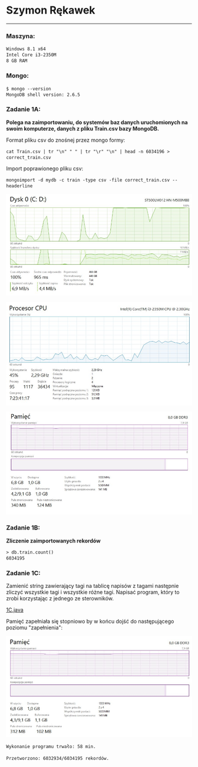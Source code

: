 # Szymon Rękawek
----
### Maszyna:
```
Windows 8.1 x64
Intel Core i3-2350M 
8 GB RAM
```

### Mongo:
```
$ mongo --version
MongoDB shell version: 2.6.5
```
### Zadanie 1A:
**Polega na zaimportowaniu, do systemów baz danych uruchomionych na swoim komputerze, danych z pliku Train.csv bazy MongoDB.**

Format pliku csv do znośnej przez mongo formy:
```
cat Train.csv | tr "\n" " " | tr "\r" "\n" | head -n 6034196 > correct_train.csv
```


Import poprawionego pliku csv:
```
mongoimport -d mydb -c train -type csv -file correct_train.csv --headerline
```

![alt tag](https://raw.githubusercontent.com/waveq/nosqlUG/master/screens/1A%20hdd.jpg?token=ABKxe1yjmn0aRp5LoKKymlg6uOE3tj45ks5Ua5NSwA%3D%3D)

![alt tag](https://raw.githubusercontent.com/waveq/nosqlUG/master/screens/1A%20cpu.jpg?token=ABKxe5-FInt7NepRp0BGUl39HguS5Qi2ks5Ua5NzwA%3D%3D)

![alt tag](https://raw.githubusercontent.com/waveq/nosqlUG/master/screens/1A%20RAM.jpg?token=ABKxexaoSMMzNxqZvHhHb9luHNh51Rgjks5Ua5OFwA%3D%3D)

### Zadanie 1B:
**Zliczenie zaimportowanych rekordów**
```
> db.train.count()
6034195
```
### Zadanie 1C:
Zamienić string zawierający tagi na tablicę napisów z tagami następnie zliczyć wszystkie tagi i wszystkie różne tagi. Napisać program, który to zrobi korzystając z jednego ze sterowników.

[1C.java](/scripts/1C.java)

Pamięć zapełniała się stopniowo by w końcu dojść do następującego poziomu "zapełnienia": 

![alt tag](https://raw.githubusercontent.com/waveq/nosqlUG/master/screens/1C%20ram.jpg?token=ABKxezPikvQ1Ndr05JYxayHCmlDlQrjeks5Ua5U9wA%3D%3D)
```
Wykonanie programu trwało: 58 min.

Przetworzono: 6032934/6034195 rekordów.
```
